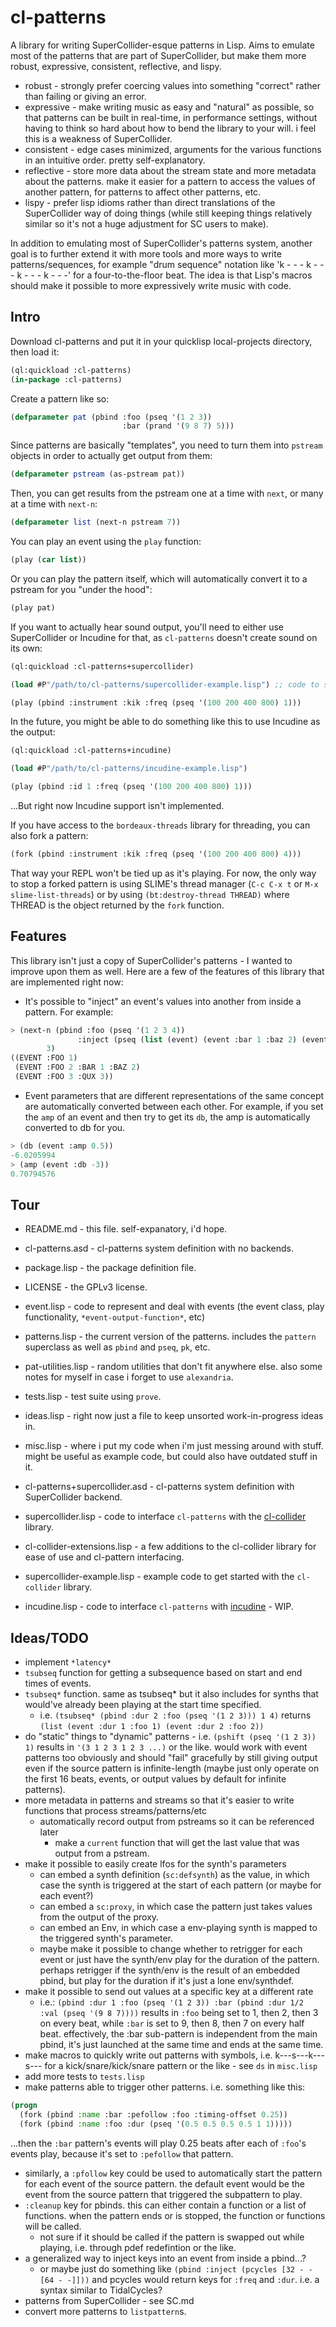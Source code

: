 # cl-patterns

A library for writing SuperCollider-esque patterns in Lisp. Aims to emulate most of the patterns that are part of SuperCollider, but make them more robust, expressive, consistent, reflective, and lispy.

* robust - strongly prefer coercing values into something "correct" rather than failing or giving an error.
* expressive - make writing music as easy and "natural" as possible, so that patterns can be built in real-time, in performance settings, without having to think so hard about how to bend the library to your will. i feel this is a weakness of SuperCollider.
* consistent - edge cases minimized, arguments for the various functions in an intuitive order. pretty self-explanatory.
* reflective - store more data about the stream state and more metadata about the patterns. make it easier for a pattern to access the values of another pattern, for patterns to affect other patterns, etc.
* lispy - prefer lisp idioms rather than direct translations of the SuperCollider way of doing things (while still keeping things relatively similar so it's not a huge adjustment for SC users to make).

In addition to emulating most of SuperCollider's patterns system, another goal is to further extend it with more tools and more ways to write patterns/sequences, for example "drum sequence" notation like 'k - - - k - - - k - - - k - - -' for a four-to-the-floor beat. The idea is that Lisp's macros should make it possible to more expressively write music with code.

## Intro

Download cl-patterns and put it in your quicklisp local-projects directory, then load it:

```lisp
(ql:quickload :cl-patterns)
(in-package :cl-patterns)
```

Create a pattern like so:

```lisp
(defparameter pat (pbind :foo (pseq '(1 2 3))
                         :bar (prand '(9 8 7) 5)))
```

Since patterns are basically "templates", you need to turn them into `pstream` objects in order to actually get output from them:

```lisp
(defparameter pstream (as-pstream pat))
```

Then, you can get results from the pstream one at a time with `next`, or many at a time with `next-n`:

```lisp
(defparameter list (next-n pstream 7))
```

You can play an event using the `play` function:

```lisp
(play (car list))
```

Or you can play the pattern itself, which will automatically convert it to a pstream for you "under the hood":

```lisp
(play pat)
```

If you want to actually hear sound output, you'll need to either use SuperCollider or Incudine for that, as `cl-patterns` doesn't create sound on its own:

```lisp
(ql:quickload :cl-patterns+supercollider)

(load #P"/path/to/cl-patterns/supercollider-example.lisp") ;; code to start scsynth and a few example synthdefs

(play (pbind :instrument :kik :freq (pseq '(100 200 400 800) 1)))
```

In the future, you might be able to do something like this to use Incudine as the output:

```lisp
(ql:quickload :cl-patterns+incudine)

(load #P"/path/to/cl-patterns/incudine-example.lisp")

(play (pbind :id 1 :freq (pseq '(100 200 400 800) 1)))
```

...But right now Incudine support isn't implemented.

If you have access to the `bordeaux-threads` library for threading, you can also fork a pattern:

```lisp
(fork (pbind :instrument :kik :freq (pseq '(100 200 400 800) 4)))
```

That way your REPL won't be tied up as it's playing. For now, the only way to stop a forked pattern is using SLIME's thread manager (`C-c C-x t` or `M-x slime-list-threads`) or by using `(bt:destroy-thread THREAD)` where THREAD is the object returned by the `fork` function.

## Features

This library isn't just a copy of SuperCollider's patterns - I wanted to improve upon them as well. Here are a few of the features of this library that are implemented right now:

* It's possible to "inject" an event's values into another from inside a pattern. For example:
```lisp
> (next-n (pbind :foo (pseq '(1 2 3 4))
               :inject (pseq (list (event) (event :bar 1 :baz 2) (event :qux 3))))
        3)
((EVENT :FOO 1)
 (EVENT :FOO 2 :BAR 1 :BAZ 2)
 (EVENT :FOO 3 :QUX 3))
```

* Event parameters that are different representations of the same concept are automatically converted between each other. For example, if you set the `amp` of an event and then try to get its `db`, the amp is automatically converted to db for you.
```lisp
> (db (event :amp 0.5))
-6.0205994
> (amp (event :db -3))
0.70794576
```

## Tour

* README.md - this file. self-expanatory, i'd hope.
* cl-patterns.asd - cl-patterns system definition with no backends.
* package.lisp - the package definition file.
* LICENSE - the GPLv3 license.

* event.lisp - code to represent and deal with events (the event class, play functionality, `*event-output-function*`, etc)
* patterns.lisp - the current version of the patterns. includes the `pattern` superclass as well as `pbind` and `pseq`, `pk`, etc.
* pat-utilities.lisp - random utilities that don't fit anywhere else. also some notes for myself in case i forget to use `alexandria`.

* tests.lisp - test suite using `prove`.

* ideas.lisp - right now just a file to keep unsorted work-in-progress ideas in.
* misc.lisp - where i put my code when i'm just messing around with stuff. might be useful as example code, but could also have outdated stuff in it.

* cl-patterns+supercollider.asd - cl-patterns system definition with SuperCollider backend.
* supercollider.lisp - code to interface `cl-patterns` with the [cl-collider](https://github.com/defaultxr/cl-collider) library.
* cl-collider-extensions.lisp - a few additions to the cl-collider library for ease of use and cl-pattern interfacing.
* supercollider-example.lisp - example code to get started with the `cl-collider` library.

* incudine.lisp - code to interface `cl-patterns` with [incudine](https://github.com/titola/incudine) - WIP.

## Ideas/TODO

* implement `*latency*`
* `tsubseq` function for getting a subsequence based on start and end times of events.
* `tsubseq*` function. same as tsubseq* but it also includes for synths that would've already been playing at the start time specified.
  * i.e. `(tsubseq* (pbind :dur 2 :foo (pseq '(1 2 3))) 1 4)` returns `(list (event :dur 1 :foo 1) (event :dur 2 :foo 2))`
* do "static" things to "dynamic" patterns - i.e. `(pshift (pseq '(1 2 3)) 1)` results in `'(3 1 2 3 1 2 3 ...)` or the like. would work with event patterns too obviously and should "fail" gracefully by still giving output even if the source pattern is infinite-length (maybe just only operate on the first 16 beats, events, or output values by default for infinite patterns).
* more metadata in patterns and streams so that it's easier to write functions that process streams/patterns/etc
  * automatically record output from pstreams so it can be referenced later
    * make a `current` function that will get the last value that was output from a pstream.
* make it possible to easily create lfos for the synth's parameters
  * can embed a synth definition (`sc:defsynth`) as the value, in which case the synth is triggered at the start of each pattern (or maybe for each event?)
  * can embed a `sc:proxy`, in which case the pattern just takes values from the output of the proxy.
  * can embed an Env, in which case a env-playing synth is mapped to the triggered synth's parameter.
  * maybe make it possible to change whether to retrigger for each event or just have the synth/env play for the duration of the pattern. perhaps retrigger if the synth/env is the result of an embedded pbind, but play for the duration if it's just a lone env/synthdef.
* make it possible to send out values at a specific key at a different rate
  * i.e.: `(pbind :dur 1 :foo (pseq '(1 2 3)) :bar (pbind :dur 1/2 :val (pseq '(9 8 7))))` results in `:foo` being set to 1, then 2, then 3 on every beat, while `:bar` is set to 9, then 8, then 7 on every half beat. effectively, the :bar sub-pattern is independent from the main pbind, it's just launched at the same time and ends at the same time.
* make macros to quickly write out patterns with symbols, i.e. k---s---k---s--- for a kick/snare/kick/snare pattern or the like - see `ds` in `misc.lisp`
* add more tests to `tests.lisp`
* make patterns able to trigger other patterns. i.e. something like this:
```lisp
(progn
  (fork (pbind :name :bar :pefollow :foo :timing-offset 0.25))
  (fork (pbind :name :foo :dur (pseq '(0.5 0.5 0.5 0.5 1 1)))))
```
...then the `:bar` pattern's events will play 0.25 beats after each of `:foo`'s events play, because it's set to `:pefollow` that pattern.
  * similarly, a `:pfollow` key could be used to automatically start the pattern for each event of the source pattern. the default event would be the event from the source pattern that triggered the subpattern to play.
* `:cleanup` key for pbinds. this can either contain a function or a list of functions. when the pattern ends or is stopped, the function or functions will be called.
  * not sure if it should be called if the pattern is swapped out while playing, i.e. through pdef redefintion or the like.
* a generalized way to inject keys into an event from inside a pbind...?
  * or maybe just do something like `(pbind :inject (pcycles [32 - - [64 - -]]))` and pcycles would return keys for `:freq` and `:dur`. i.e. a syntax similar to TidalCycles?
* patterns from SuperCollider - see SC.md
* convert more patterns to `listpattern`s.
